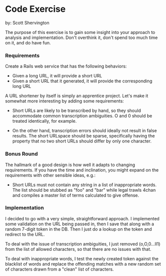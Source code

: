 # Code Exercise

by: Scott Shervington

The purpose of this exercise is to gain some insight into your approach to analysis and implementation. Don't overthink it, don't spend too much time on it, and do have fun.

### Requirements
Create a Rails web service that has the following behaviors:
* Given a long URL, it will provide a short URL
* Given a short URL that it generated, it will provide the corresponding long URL


A URL shortener by itself is simply an apprentice project. 
Let's make it somewhat more interesting by adding some requirements:

* Short URLs are likely to be transcribed by hand, so they should accommodate common transcription ambiguities. O and 0 should be treated identically, for example.

* On the other hand, transcription errors should ideally not result in false results. The short URLspace should be sparse, specifically having the property that no two short URLs should differ by only one character.


### Bonus Round
The hallmark of a good design is how well it adapts to changing requirements. If you have the time and inclination, you might expand on the requirements with other sensible ideas, e.g.:

* Short URLs must not contain any string in a list of inappropriate words. The list should be stubbed as "foo" and "bar" while legal trawls 4chan and compiles a master list of terms calculated to give offense.


### Implementation
I decided to go with a very simple, straightforward approach.  I implemented some validation on the URL being passed in, then I save that along with a random 7-digit token in the DB.  Then I just do a lookup on the token and redirect to the URL.  

To deal with the issue of transcription ambiguities, I just removed (o,O,0...lI1) from the list of allowed characters, so that there are no issues with that.

To deal with inappropriate words, I test the newly created token against the blacklist of words and replace the offending matches with a new random set of characters drawn from a "clean" list of characters.


